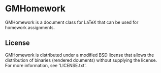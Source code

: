 GMHomework
========

GMHomework is a document class for LaTeX that can be used for homework assignments.

License
-------

GMHomework is distributed under a modified BSD license that allows the distribution of binaries (rendered douments) without supplying the license. For more information, see 'LICENSE.txt'.
